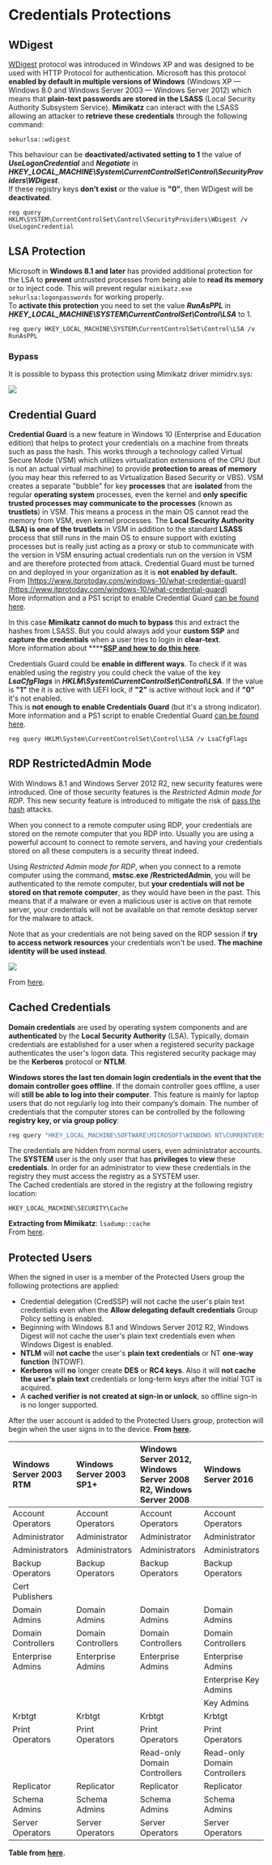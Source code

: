 # Credentials Protections

## WDigest

[WDigest](https://technet.microsoft.com/pt-pt/library/cc778868%28v=ws.10%29.aspx?f=255&MSPPError=-2147217396) protocol was introduced in Windows XP and was designed to be used with HTTP Protocol for authentication. Microsoft has this protocol **enabled by default in multiple versions of Windows** \(Windows XP — Windows 8.0 and Windows Server 2003 — Windows Server 2012\) which means that **plain-text passwords are stored in the LSASS** \(Local Security Authority Subsystem Service\). **Mimikatz** can interact with the LSASS allowing an attacker to **retrieve these credentials** through the following command:

```text
sekurlsa::wdigest
```

This behaviour can be **deactivated/activated setting to 1** the value of _**UseLogonCredential**_ and _**Negotiate**_  in _**HKEY\_LOCAL\_MACHINE\System\CurrentControlSet\Control\SecurityProviders\WDigest**_.  
If these registry keys **don't exist** or the value is **"0"**, then WDigest will be **deactivated**.

```text
reg query HKLM\SYSTEM\CurrentControlSet\Control\SecurityProviders\WDigest /v UseLogonCredential
```

## LSA Protection

Microsoft in **Windows 8.1 and later** has provided additional protection for the LSA to **prevent** untrusted processes from being able to **read its memory** or to inject code. This will prevent regular `mimikatz.exe sekurlsa:logonpasswords` for working properly.  
To **activate this protection** you need to set the value _**RunAsPPL**_ in _**HKEY\_LOCAL\_MACHINE\SYSTEM\CurrentControlSet\Control\LSA**_ to 1.

```text
reg query HKEY_LOCAL_MACHINE\SYSTEM\CurrentControlSet\Control\LSA /v RunAsPPL
```

### Bypass

It is possible to bypass this protection using Mimikatz driver mimidrv.sys:

![](../../.gitbook/assets/mimidrv.png)

## Credential Guard

**Credential Guard** is a new feature in Windows 10 \(Enterprise and Education edition\) that helps to protect your credentials on a machine from threats such as pass the hash. This works through a technology called Virtual Secure Mode \(VSM\) which utilizes virtualization extensions of the CPU \(but is not an actual virtual machine\) to provide **protection to areas of memory** \(you may hear this referred to as Virtualization Based Security or VBS\). VSM creates a separate "bubble" for key **processes** that are **isolated** from the regular **operating system** processes, even the kernel and **only specific trusted processes may communicate to the processes** \(known as **trustlets**\) in VSM. This means a process in the main OS cannot read the memory from VSM, even kernel processes. The **Local Security Authority \(LSA\) is one of the trustlets** in VSM in addition to the standard **LSASS** process that still runs in the main OS to ensure support with existing processes but is really just acting as a proxy or stub to communicate with the version in VSM ensuring actual credentials run on the version in VSM and are therefore protected from attack. Credential Guard must be turned on and deployed in your organization as it is **not enabled by default.**  
From [https://www.itprotoday.com/windows-10/what-credential-guard](https://www.itprotoday.com/windows-10/what-credential-guard)  
More information and a PS1 script to enable Credential Guard [can be found here](https://docs.microsoft.com/en-us/windows/security/identity-protection/credential-guard/credential-guard-manage).

In this case **Mimikatz cannot do much to bypass** this and extract the hashes from LSASS. But you could always add your **custom SSP** and **capture the credentials** when a user tries to login in **clear-text**.  
More information about ****[**SSP and how to do this here**](../active-directory-methodology/custom-ssp.md).

Credentials Guard could be **enable in different ways**. To check if it was enabled using the registry you could check the value of the key _**LsaCfgFlags**_ in _**HKLM\System\CurrentControlSet\Control\LSA**_. If the value is **"1"** the it is active with UEFI lock, if **"2"** is active without lock and if **"0"** it's not enabled.  
This is **not enough to enable Credentials Guard** \(but it's a strong indicator\).  
More information and a PS1 script to enable Credential Guard [can be found here](https://docs.microsoft.com/en-us/windows/security/identity-protection/credential-guard/credential-guard-manage).

```text
reg query HKLM\System\CurrentControlSet\Control\LSA /v LsaCfgFlags
```

## RDP RestrictedAdmin Mode

With Windows 8.1 and Windows Server 2012 R2, new security features were introduced. One of those security features is the _Restricted Admin mode for RDP_. This new security feature is introduced to mitigate the risk of [pass the hash](https://blog.ahasayen.com/pass-the-hash/) attacks.

When you connect to a remote computer using RDP, your credentials are stored on the remote computer that you RDP into. Usually you are using a powerful account to connect to remote servers, and having your credentials stored on all these computers is a security threat indeed.

Using _Restricted Admin mode for RDP_, when you connect to a remote computer using the command, **mstsc.exe /RestrictedAdmin**, you will be authenticated to the remote computer, but **your credentials will not be stored on that remote computer**, as they would have been in the past. This means that if a malware or even a malicious user is active on that remote server, your credentials will not be available on that remote desktop server for the malware to attack.

Note that as your credentials are not being saved on the RDP session if **try to access network resources** your credentials won't be used. **The machine identity will be used instead**.

![](../../.gitbook/assets/ram.png)

From [here](https://blog.ahasayen.com/restricted-admin-mode-for-rdp/).

## Cached Credentials

**Domain credentials** are used by operating system components and are **authenticated** by the **Local** **Security Authority** \(LSA\). Typically, domain credentials are established for a user when a registered security package authenticates the user's logon data. This registered security package may be the **Kerberos** protocol or **NTLM**.

**Windows stores the last ten domain login credentials in the event that the domain controller goes offline**. If the domain controller goes offline, a user will **still be able to log into their computer**. This feature is mainly for laptop users that do not regularly log into their company’s domain. The number of credentials that the computer stores can be controlled by the following **registry key, or via group policy**:

```bash
reg query "HKEY_LOCAL_MACHINE\SOFTWARE\MICROSOFT\WINDOWS NT\CURRENTVERSION\WINLOGON" /v CACHEDLOGONSCOUNT
```

The credentials are hidden from normal users, even administrator accounts. The **SYSTEM** user is the only user that has **privileges** to **view** these **credentials**. In order for an administrator to view these credentials in the registry they must access the registry as a SYSTEM user.  
The Cached credentials are stored in the registry at the following registry location:

```text
HKEY_LOCAL_MACHINE\SECURITY\Cache
```

**Extracting from Mimikatz**: `lsadump::cache`  
From [here](http://juggernaut.wikidot.com/cached-credentials).

## Protected Users

When the signed in user is a member of the Protected Users group the following protections are applied:

* Credential delegation \(CredSSP\) will not cache the user's plain text credentials even when the **Allow delegating default credentials** Group Policy setting is enabled.
* Beginning with Windows 8.1 and Windows Server 2012 R2, Windows Digest will not cache the user's plain text credentials even when Windows Digest is enabled.
* **NTLM** will **not cache** the user's **plain text credentials** or NT **one-way function** \(NTOWF\).
* **Kerberos** will **no** longer create **DES** or **RC4 keys**. Also it will **not cache the user's plain text** credentials or long-term keys after the initial TGT is acquired.
* A **cached verifier is not created at sign-in or unlock**, so offline sign-in is no longer supported.

After the user account is added to the Protected Users group, protection will begin when the user signs in to the device. **From** [**here**](https://docs.microsoft.com/en-us/windows-server/security/credentials-protection-and-management/protected-users-security-group)**.**

| Windows Server 2003 RTM | Windows Server 2003 SP1+ | Windows Server 2012, Windows Server 2008 R2, Windows Server 2008 | Windows Server 2016 |
| :--- | :--- | :--- | :--- |
| Account Operators | Account Operators | Account Operators | Account Operators |
| Administrator | Administrator | Administrator | Administrator |
| Administrators | Administrators | Administrators | Administrators |
| Backup Operators | Backup Operators | Backup Operators | Backup Operators |
| Cert Publishers |  |  |  |
| Domain Admins | Domain Admins | Domain Admins | Domain Admins |
| Domain Controllers | Domain Controllers | Domain Controllers | Domain Controllers |
| Enterprise Admins | Enterprise Admins | Enterprise Admins | Enterprise Admins |
|  |  |  | Enterprise Key Admins |
|  |  |  | Key Admins |
| Krbtgt | Krbtgt | Krbtgt | Krbtgt |
| Print Operators | Print Operators | Print Operators | Print Operators |
|  |  | Read-only Domain Controllers | Read-only Domain Controllers |
| Replicator | Replicator | Replicator | Replicator |
| Schema Admins | Schema Admins | Schema Admins | Schema Admins |
| Server Operators | Server Operators | Server Operators | Server Operators |

**Table from** [**here**](https://docs.microsoft.com/en-us/windows-server/identity/ad-ds/plan/security-best-practices/appendix-c--protected-accounts-and-groups-in-active-directory)**.**

